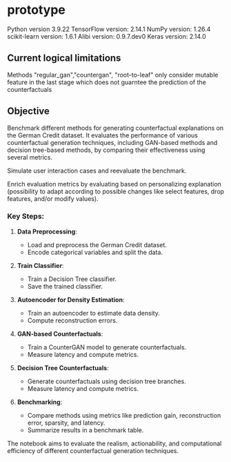 # prototype
Python version 3.9.22
TensorFlow version: 2.14.1
NumPy version: 1.26.4
scikit-learn version: 1.6.1
Alibi version: 0.9.7.dev0
Keras version: 2.14.0
## Current logical limitations
Methods "regular_gan","countergan", "root-to-leaf" only consider mutable feature in the last stage which does not guarntee the prediction of the counterfactuals

## Objective

Benchmark different methods for generating counterfactual explanations on the German Credit dataset. It evaluates the performance of various counterfactual generation techniques, including GAN-based methods and decision tree-based methods, by comparing their effectiveness using several metrics.

Simulate user interaction cases and reevaluate the benchmark.

Enrich evaluation metrics by evaluating based on personalizing explanation (possibility to adapt according to possible changes like select features, drop features, and/or modify values).



### Key Steps:

1. **Data Preprocessing**:
   - Load and preprocess the German Credit dataset.
   - Encode categorical variables and split the data.

2. **Train Classifier**:
   - Train a Decision Tree classifier.
   - Save the trained classifier.

3. **Autoencoder for Density Estimation**:
   - Train an autoencoder to estimate data density.
   - Compute reconstruction errors.

4. **GAN-based Counterfactuals**:
   - Train a CounterGAN model to generate counterfactuals.
   - Measure latency and compute metrics.

5. **Decision Tree Counterfactuals**:
   - Generate counterfactuals using decision tree branches.
   - Measure latency and compute metrics.

6. **Benchmarking**:
   - Compare methods using metrics like prediction gain, reconstruction error, sparsity, and latency.
   - Summarize results in a benchmark table.

The notebook aims to evaluate the realism, actionability, and computational efficiency of different counterfactual generation techniques.
